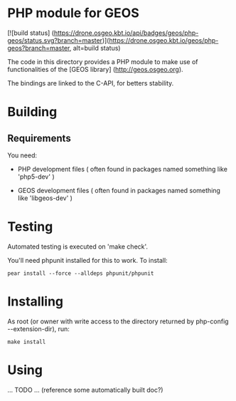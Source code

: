 PHP module for GEOS
===================

[![build status]
(https://drone.osgeo.kbt.io/api/badges/geos/php-geos/status.svg?branch=master)](https://drone.osgeo.kbt.io/geos/php-geos?branch=master, alt=build status)

The code in this directory provides a PHP module to make use
of functionalities of the [GEOS library] (http://geos.osgeo.org).

The bindings are linked to the C-API, for betters stability.

# Building

## Requirements

You need:

  - PHP development files
    ( often found in packages named something like 'php5-dev' )

  - GEOS development files
    ( often found in packages named something like 'libgeos-dev' )

# Testing

Automated testing is executed on 'make check'.

You'll need phpunit installed for this to work. To install:

    pear install --force --alldeps phpunit/phpunit

# Installing

As root (or owner with write access to the directory
returned by php-config --extension-dir), run:

    make install

# Using

 ... TODO ...
 (reference some automatically built doc?)

